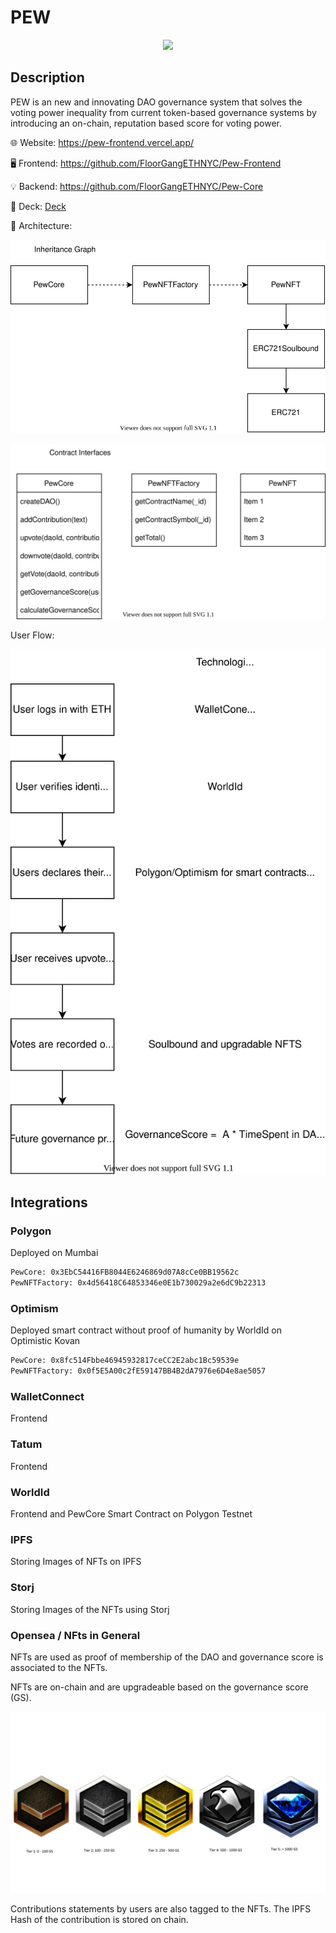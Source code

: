 # PEW

<p align="center">
<a href="https://github.com/FloorGangETHNYC/Pew-Core">
<img src="[./diagrams/PewLogo.png](https://github.com/FloorGangETHNYC/.github/blob/main/profile/diagrams/PewLogo.png)" width=200/>
</a>

## Description

PEW is an new and innovating DAO governance system that solves the voting power inequality from current token-based governance systems by introducing an on-chain, reputation based score for voting power.

🌐 Website: <https://pew-frontend.vercel.app/>

🖥️ Frontend: <https://github.com/FloorGangETHNYC/Pew-Frontend>

💡 Backend: <https://github.com/FloorGangETHNYC/Pew-Core>

📑 Deck: [Deck](https://github.com/FloorGangETHNYC/.github/blob/main/profile/resources/Pew_DAO_Information_Deck.pdf)

🧭 Architecture:

![smart-contract-architecture.drawio.svg](https://github.com/FloorGangETHNYC/.github/blob/main/profile/diagrams/smart-contract-architecture.drawio.svg)

![smart-contract-interfaces.drawio.svg](https://github.com/FloorGangETHNYC/.github/blob/main/profile/diagrams/smart-contract-interfaces.drawio.svg)

User Flow:

![user-flow](https://github.com/FloorGangETHNYC/.github/blob/main/profile/diagrams/user-flow.drawio.svg)

## Integrations

### Polygon

Deployed on Mumbai

```txt
PewCore: 0x3EbC54416FB8044E6246869d07A8cCe0BB19562c
PewNFTFactory: 0x4d56418C64853346e0E1b730029a2e6dC9b22313
```

### Optimism

Deployed smart contract without proof of humanity by WorldId on Optimistic Kovan

```txt
PewCore: 0x8fc514Fbbe46945932817ceCC2E2abc1Bc59539e
PewNFTFactory: 0x0f5E5A00c2fE59147BB4B2dA7976e6D4e8ae5057
```

### WalletConnect

Frontend

### Tatum

Frontend

### WorldId

Frontend and PewCore Smart Contract on Polygon Testnet

### IPFS

Storing Images of NFTs on IPFS

### Storj

Storing Images of the NFTs using Storj

### Opensea / NFts in General

NFTs are used as proof of membership of the DAO and governance score is associated to the NFTs.

NFTs are on-chain and are upgradeable based on the governance score (GS).

![ranks.png](https://github.com/FloorGangETHNYC/.github/blob/main/profile/diagrams/Ranks.png)

Contributions statements by users are also tagged to the NFTs. The IPFS Hash of the contribution is stored on chain.

